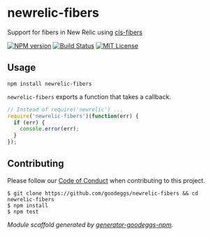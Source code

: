 # newrelic-fibers

Support for fibers in New Relic using [cls-fibers](https://github.com/goodeggs/cls-fibers)

[![NPM version](http://img.shields.io/npm/v/newrelic-fibers.svg?style=flat-square)](https://www.npmjs.org/package/newrelic-fibers)
[![Build Status](http://img.shields.io/travis/goodeggs/newrelic-fibers.svg?style=flat-square)](https://travis-ci.org/goodeggs/newrelic-fibers)
[![MIT License](http://img.shields.io/badge/license-MIT-blue.svg?style=flat-square)](https://github.com/goodeggs/newrelic-fibers/blob/master/LICENSE.md)

## Usage

```
npm install newrelic-fibers
```

`newrelic-fibers` exports a function that takes a callback.

```javascript
// Instead of require('newrelic') ...
require('newrelic-fibers')(function(err) {
  if (err) {
    console.error(err);
  }
});
```

## Contributing

Please follow our [Code of Conduct](https://github.com/goodeggs/mongoose-webdriver/blob/master/CODE_OF_CONDUCT.md)
when contributing to this project.

```
$ git clone https://github.com/goodeggs/newrelic-fibers && cd newrelic-fibers
$ npm install
$ npm test
```

_Module scaffold generated by [generator-goodeggs-npm](https://github.com/goodeggs/generator-goodeggs-npm)._
